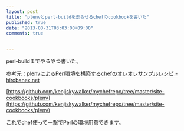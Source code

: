 ```yaml
---
layout: post
title: "plenvとperl-buildを走らせるchefのcookbookを書いた"
published: true
date: "2013-08-31T03:03:00+09:00"
comments: true


---
```


perl-buildまでやるやつ書いた。


参考元：[plenvによるPerl環境を構築するchefのオレオレサンプルレシピ - hirobanex.net](http://hirobanex.net/article/2013/06/1372382206)


[https://github.com/kenjiskywalker/mychefrepo/tree/master/site-cookbooks/plenv](https://github.com/kenjiskywalker/mychefrepo/tree/master/site-cookbooks/plenv)  
  
これでchef使って一撃でPerlの環境用意できます。  
